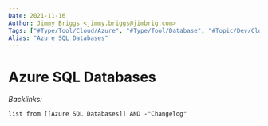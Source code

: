 ```yaml
---
Date: 2021-11-16
Author: Jimmy Briggs <jimmy.briggs@jimbrig.com>
Tags: ["#Type/Tool/Cloud/Azure", "#Type/Tool/Database", "#Topic/Dev/Cloud/Azure", "#Topic/Dev/Database"]
Alias: "Azure SQL Databases"
---
```


# Azure SQL Databases

*Backlinks:*

```dataview
list from [[Azure SQL Databases]] AND -"Changelog"
```